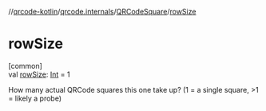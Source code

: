 //[qrcode-kotlin](../../../index.md)/[qrcode.internals](../index.md)/[QRCodeSquare](index.md)/[rowSize](row-size.md)

# rowSize

[common]\
val [rowSize](row-size.md): [Int](https://kotlinlang.org/api/latest/jvm/stdlib/kotlin/-int/index.html) = 1

How many actual QRCode squares this one take up? (1 = a single square, >1 = likely a probe)
